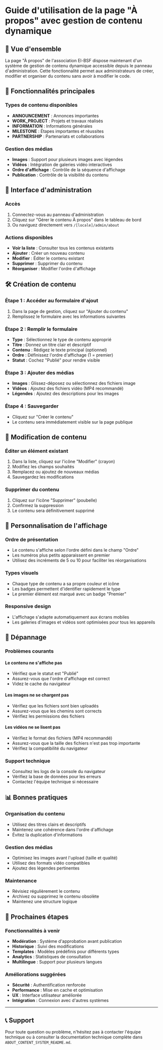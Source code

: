 # Guide d'utilisation de la page "À propos" avec gestion de contenu dynamique

## 🎯 Vue d'ensemble

La page "À propos" de l'association El-BSF dispose maintenant d'un système de gestion de contenu dynamique accessible depuis le panneau d'administration. Cette fonctionnalité permet aux administrateurs de créer, modifier et organiser du contenu sans avoir à modifier le code.

## 🚀 Fonctionnalités principales

### Types de contenu disponibles
- **ANNOUNCEMENT** : Annonces importantes
- **WORK_PROJECT** : Projets et travaux réalisés
- **INFORMATION** : Informations générales
- **MILESTONE** : Étapes importantes et réussites
- **PARTNERSHIP** : Partenariats et collaborations

### Gestion des médias
- **Images** : Support pour plusieurs images avec légendes
- **Vidéos** : Intégration de galeries vidéo interactives
- **Ordre d'affichage** : Contrôle de la séquence d'affichage
- **Publication** : Contrôle de la visibilité du contenu

## 📱 Interface d'administration

### Accès
1. Connectez-vous au panneau d'administration
2. Cliquez sur "Gérer le contenu À propos" dans le tableau de bord
3. Ou naviguez directement vers `/[locale]/admin/about`

### Actions disponibles
- **Voir la liste** : Consulter tous les contenus existants
- **Ajouter** : Créer un nouveau contenu
- **Modifier** : Éditer le contenu existant
- **Supprimer** : Supprimer du contenu
- **Réorganiser** : Modifier l'ordre d'affichage

## 🛠️ Création de contenu

### Étape 1 : Accéder au formulaire d'ajout
1. Dans la page de gestion, cliquez sur "Ajouter du contenu"
2. Remplissez le formulaire avec les informations suivantes

### Étape 2 : Remplir le formulaire
- **Type** : Sélectionnez le type de contenu approprié
- **Titre** : Donnez un titre clair et descriptif
- **Contenu** : Rédigez le texte principal (optionnel)
- **Ordre** : Définissez l'ordre d'affichage (1 = premier)
- **Statut** : Cochez "Publié" pour rendre visible

### Étape 3 : Ajouter des médias
- **Images** : Glissez-déposez ou sélectionnez des fichiers image
- **Vidéos** : Ajoutez des fichiers vidéo (MP4 recommandé)
- **Légendes** : Ajoutez des descriptions pour les images

### Étape 4 : Sauvegarder
- Cliquez sur "Créer le contenu"
- Le contenu sera immédiatement visible sur la page publique

## 📝 Modification de contenu

### Éditer un élément existant
1. Dans la liste, cliquez sur l'icône "Modifier" (crayon)
2. Modifiez les champs souhaités
3. Remplacez ou ajoutez de nouveaux médias
4. Sauvegardez les modifications

### Supprimer du contenu
1. Cliquez sur l'icône "Supprimer" (poubelle)
2. Confirmez la suppression
3. Le contenu sera définitivement supprimé

## 🎨 Personnalisation de l'affichage

### Ordre de présentation
- Le contenu s'affiche selon l'ordre défini dans le champ "Ordre"
- Les numéros plus petits apparaissent en premier
- Utilisez des incréments de 5 ou 10 pour faciliter les réorganisations

### Types visuels
- Chaque type de contenu a sa propre couleur et icône
- Les badges permettent d'identifier rapidement le type
- Le premier élément est marqué avec un badge "Premier"

### Responsive design
- L'affichage s'adapte automatiquement aux écrans mobiles
- Les galeries d'images et vidéos sont optimisées pour tous les appareils

## 🔧 Dépannage

### Problèmes courants

#### Le contenu ne s'affiche pas
- Vérifiez que le statut est "Publié"
- Assurez-vous que l'ordre d'affichage est correct
- Videz le cache du navigateur

#### Les images ne se chargent pas
- Vérifiez que les fichiers sont bien uploadés
- Assurez-vous que les chemins sont corrects
- Vérifiez les permissions des fichiers

#### Les vidéos ne se lisent pas
- Vérifiez le format des fichiers (MP4 recommandé)
- Assurez-vous que la taille des fichiers n'est pas trop importante
- Vérifiez la compatibilité du navigateur

### Support technique
- Consultez les logs de la console du navigateur
- Vérifiez la base de données pour les erreurs
- Contactez l'équipe technique si nécessaire

## 📊 Bonnes pratiques

### Organisation du contenu
- Utilisez des titres clairs et descriptifs
- Maintenez une cohérence dans l'ordre d'affichage
- Évitez la duplication d'informations

### Gestion des médias
- Optimisez les images avant l'upload (taille et qualité)
- Utilisez des formats vidéo compatibles
- Ajoutez des légendes pertinentes

### Maintenance
- Révisiez régulièrement le contenu
- Archivez ou supprimez le contenu obsolète
- Maintenez une structure logique

## 🚀 Prochaines étapes

### Fonctionnalités à venir
- **Modération** : Système d'approbation avant publication
- **Historique** : Suivi des modifications
- **Templates** : Modèles prédéfinis pour différents types
- **Analytics** : Statistiques de consultation
- **Multilingue** : Support pour plusieurs langues

### Améliorations suggérées
- **Sécurité** : Authentification renforcée
- **Performance** : Mise en cache et optimisation
- **UX** : Interface utilisateur améliorée
- **Intégration** : Connexion avec d'autres systèmes

---

## 📞 Support

Pour toute question ou problème, n'hésitez pas à contacter l'équipe technique ou à consulter la documentation technique complète dans `ABOUT_CONTENT_SYSTEM_README.md`.




